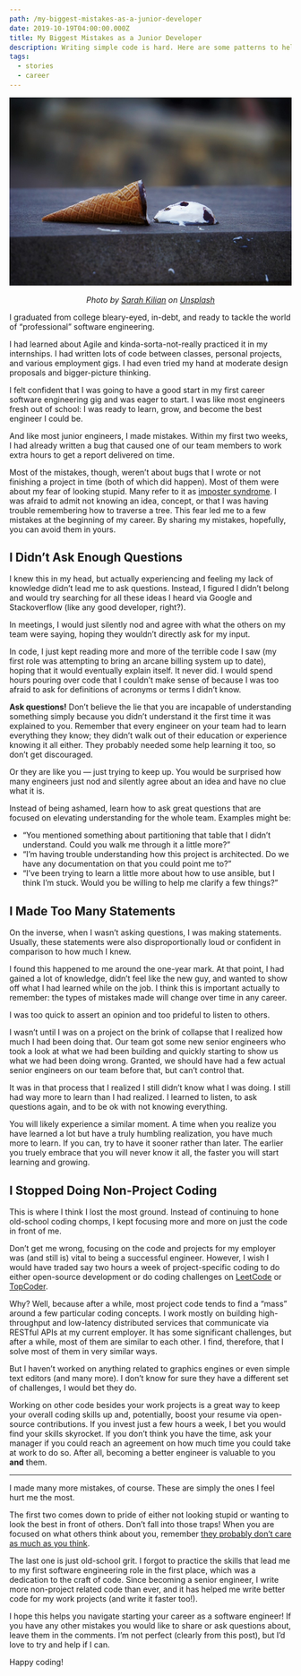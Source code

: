 ```yaml
---
path: /my-biggest-mistakes-as-a-junior-developer
date: 2019-10-19T04:00:00.000Z
title: My Biggest Mistakes as a Junior Developer
description: Writing simple code is hard. Here are some patterns to help!
tags:
  - stories
  - career
---
```


![](../assets/1_Y_ALSRyzK-b-INPlWq8uUQ.jpeg)

<center>

<i>

Photo by [Sarah Kilian](https://unsplash.com/@rojekilian?utm_source=unsplash&utm_medium=referral&utm_content=creditCopyText) on [Unsplash](https://unsplash.com/s/photos/mistake?utm_source=unsplash&utm_medium=referral&utm_content=creditCopyText)

</i>

</center>

I graduated from college bleary-eyed, in-debt, and ready to tackle the world of “professional” software engineering.

I had learned about Agile and kinda-sorta-not-really practiced it in my internships. I had written lots of code between classes, personal projects, and various employment gigs. I had even tried my hand at moderate design proposals and bigger-picture thinking.

I felt confident that I was going to have a good start in my first career software engineering gig and was eager to start. I was like most engineers fresh out of school: I was ready to learn, grow, and become the best engineer I could be.

And like most junior engineers, I made mistakes. Within my first two weeks, I had already written a bug that caused one of our team members to work extra hours to get a report delivered on time.

Most of the mistakes, though, weren’t about bugs that I wrote or not finishing a project in time (both of which did happen). Most of them were about my fear of looking stupid. Many refer to it as [imposter syndrome](https://medium.com/mind-cafe/how-to-overcome-imposter-syndrome-c54e94859ca4). I was afraid to admit not knowing an idea, concept, or that I was having trouble remembering how to traverse a tree.
This fear led me to a few mistakes at the beginning of my career. By sharing my mistakes, hopefully, you can avoid them in yours.

## I Didn’t Ask Enough Questions

I knew this in my head, but actually experiencing and feeling my lack of knowledge didn’t lead me to ask questions. Instead, I figured I didn’t belong and would try searching for all these ideas I heard via Google and Stackoverflow (like any good developer, right?).

In meetings, I would just silently nod and agree with what the others on my team were saying, hoping they wouldn’t directly ask for my input.

In code, I just kept reading more and more of the terrible code I saw (my first role was attempting to bring an arcane billing system up to date), hoping that it would eventually explain itself. It never did. I would spend hours pouring over code that I couldn’t make sense of because I was too afraid to ask for definitions of acronyms or terms I didn’t know.

**Ask questions!** Don’t believe the lie that you are incapable of understanding something simply because you didn’t understand it the first time it was explained to you. Remember that every engineer on your team had to learn everything they know; they didn’t walk out of their education or experience knowing it all either. They probably needed some help learning it too, so don’t get discouraged.

Or they are like you — just trying to keep up. You would be surprised how many engineers just nod and silently agree about an idea and have no clue what it is.

Instead of being ashamed, learn how to ask great questions that are focused on elevating understanding for the whole team. Examples might be:
* “You mentioned something about partitioning that table that I didn’t understand. Could you walk me through it a little more?”
* “I’m having trouble understanding how this project is architected. Do we have any documentation on that you could point me to?”
* “I’ve been trying to learn a little more about how to use ansible, but I think I’m stuck. Would you be willing to help me clarify a few things?”


## I Made Too Many Statements
On the inverse, when I wasn’t asking questions, I was making statements. Usually, these statements were also disproportionally loud or confident in comparison to how much I knew.

I found this happened to me around the one-year mark. At that point, I had gained a lot of knowledge, didn’t feel like the new guy, and wanted to show off what I had learned while on the job. I think this is important actually to remember: the types of mistakes made will change over time in any career.

I was too quick to assert an opinion and too prideful to listen to others.

I wasn’t until I was on a project on the brink of collapse that I realized how much I had been doing that. Our team got some new senior engineers who took a look at what we had been building and quickly starting to show us what we had been doing wrong. Granted, we should have had a few actual senior engineers on our team before that, but can’t control that.

It was in that process that I realized I still didn’t know what I was doing. I still had way more to learn than I had realized. I learned to listen, to ask questions again, and to be ok with not knowing everything.

You will likely experience a similar moment. A time when you realize you have learned a lot but have a truly humbling realization, you have much more to learn. If you can, try to have it sooner rather than later. The earlier you truely embrace that you will never know it all, the faster you will start learning and growing.


## I Stopped Doing Non-Project Coding

This is where I think I lost the most ground. Instead of continuing to hone old-school coding chomps, I kept focusing more and more on just the code in front of me.

Don’t get me wrong, focusing on the code and projects for my employer was (and still is) vital to being a successful engineer. However, I wish I would have traded say two hours a week of project-specific coding to do either open-source development or do coding challenges on [LeetCode](https://leetcode.com/) or [TopCoder](http://topcoder.com/).

Why? Well, because after a while, most project code tends to find a “mass” around a few particular coding concepts. I work mostly on building high-throughput and low-latency distributed services that communicate via RESTful APIs at my current employer. It has some significant challenges, but after a while, most of them are similar to each other. I find, therefore, that I solve most of them in very similar ways.

But I haven’t worked on anything related to graphics engines or even simple text editors (and many more). I don’t know for sure they have a different set of challenges, I would bet they do.

Working on other code besides your work projects is a great way to keep your overall coding skills up and, potentially, boost your resume via open-source contributions. If you invest just a few hours a week, I bet you would find your skills skyrocket. If you don’t think you have the time, ask your manager if you could reach an agreement on how much time you could take at work to do so. After all, becoming a better engineer is valuable to you **and** them.

---

I made many more mistakes, of course. These are simply the ones I feel hurt me the most.

The first two comes down to pride of either not looking stupid or wanting to look the best in front of others. Don’t fall into those traps! When you are focused on what others think about you, remember [they probably don’t care as much as you think](https://medium.com/the-ascent/research-confirms-that-no-one-is-really-thinking-about-you-f6e7b09c458).

The last one is just old-school grit. I forgot to practice the skills that lead me to my first software engineering role in the first place, which was a dedication to the craft of code. Since becoming a senior engineer, I write more non-project related code than ever, and it has helped me write better code for my work projects (and write it faster too!).

I hope this helps you navigate starting your career as a software engineer! If you have any other mistakes you would like to share or ask questions about, leave them in the comments. I’m not perfect (clearly from this post), but I’d love to try and help if I can.

Happy coding!